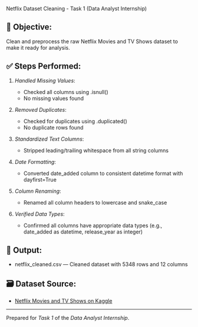 Netflix Dataset Cleaning - Task 1 (Data Analyst Internship)

## 🧹 Objective:
Clean and preprocess the raw Netflix Movies and TV Shows dataset to make it ready for analysis.

## ✅ Steps Performed:

1. *Handled Missing Values*:
   - Checked all columns using .isnull()
   - No missing values found

2. *Removed Duplicates*:
   - Checked for duplicates using .duplicated()
   - No duplicate rows found

3. *Standardized Text Columns*:
   - Stripped leading/trailing whitespace from all string columns

4. *Date Formatting*:
   - Converted date_added column to consistent datetime format with dayfirst=True

5. *Column Renaming*:
   - Renamed all column headers to lowercase and snake_case

6. *Verified Data Types*:
   - Confirmed all columns have appropriate data types (e.g., date_added as datetime, release_year as integer)

## 📁 Output:
- netflix_cleaned.csv — Cleaned dataset with 5348 rows and 12 columns



## 🗃 Dataset Source:
- [Netflix Movies and TV Shows on Kaggle](https://www.kaggle.com/datasets/shivamb/netflix-shows)

---

Prepared for *Task 1* of the *Data Analyst Internship*.
